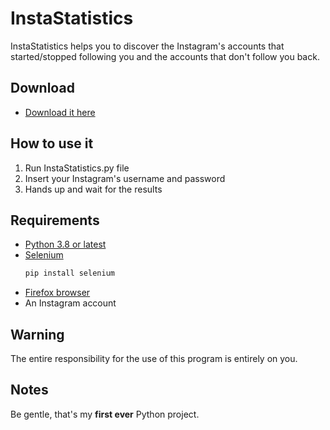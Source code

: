 # InstaStatistics

InstaStatistics helps you to discover the Instagram's accounts that started/stopped following you and the accounts that don't follow you back.
## Download

* [Download it here](https://github.com/fraste97/InstaStatistics/archive/master.zip) 

## How to use it

1. Run InstaStatistics.py file
1. Insert your Instagram's username and password
1. Hands up and wait for the results  

## Requirements

* [Python 3.8 or latest](https://www.python.org/downloads/)
* [Selenium](https://pypi.org/project/selenium/)
    ```bash
    pip install selenium
    ```
* [Firefox browser](https://www.mozilla.org/it/firefox/new/)
* An Instagram account

## Warning

The entire responsibility for the use of this program is entirely on you.

## Notes

Be gentle, that's my **first ever** Python project.
